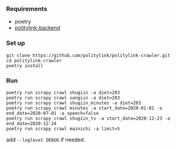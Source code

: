 ### Requirements
* poetry
* [politylink-backend](https://github.com/politylink/politylink-backend)

### Set up
```
git clone https://github.com/politylink/politylink-crawler.git
cd politylink-crawler
poetry install
``` 

### Run
```shell script
poetry run scrapy crawl shugiin -a diet=203
poetry run scrapy crawl sangiin -a diet=203
poetry run scrapy crawl shugiin_minutes -a diet=203
poetry run scrapy crawl minutes -a start_date=2020-01-01 -a end_date=2020-07-01 -a speech=false
poetry run scrapy crawl shugiin_tv -a start_date=2020-12-23 -a end_date=2020-12-24
poetry run scrapy crawl mainichi -a limit=5
```

add `--loglevel DEBUG` if needed.